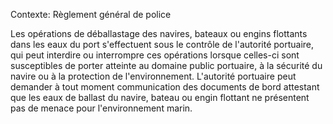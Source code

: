 Contexte: Règlement général de police

Les opérations de déballastage des navires, bateaux ou engins flottants dans les eaux du port s'effectuent sous le contrôle de l'autorité portuaire, qui peut interdire ou interrompre ces opérations lorsque celles-ci sont susceptibles de porter atteinte au domaine public portuaire, à la sécurité du navire ou à la protection de l'environnement. L'autorité portuaire peut demander à tout moment communication des documents de bord attestant que les eaux de ballast du navire, bateau ou engin flottant ne présentent pas de menace pour l'environnement marin.